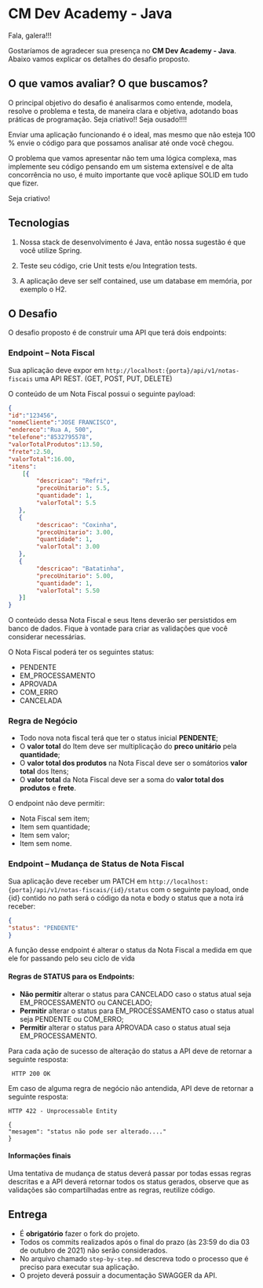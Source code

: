 # CM Dev Academy - Java

Fala, galera!!! 

Gostaríamos de agradecer sua presença no  **CM Dev Academy - Java**. Abaixo vamos explicar os detalhes do desafio proposto. 


## O que vamos avaliar? O que buscamos?

O principal objetivo do desafio é analisarmos como entende, modela, resolve o problema e testa, de maneira clara e objetiva, adotando boas práticas de programação. Seja criativo!! Seja ousado!!!!

Enviar uma aplicação funcionando é o ideal, mas mesmo que não esteja 100 % envie o código para que possamos analisar até onde você chegou.

O problema que vamos apresentar não tem uma lógica complexa, mas implemente seu código pensando em um sistema extensível e de alta concorrência no uso, é muito importante que você aplique SOLID em tudo que fizer.

Seja criativo!



## Tecnologias

1. Nossa stack de desenvolvimento é Java, então nossa sugestão é que você utilize Spring.

2. Teste seu código, crie Unit tests e/ou Integration tests.

3. A aplicação deve ser self contained, use um database em memória, por exemplo o H2.

## O Desafio

O desafio proposto é de construir uma API que terá dois endpoints:
  
### Endpoint – Nota Fiscal

  Sua aplicação deve expor em `http://localhost:{porta}/api/v1/notas-fiscais` uma API REST. (GET, POST, PUT, DELETE)

O conteúdo de um Nota Fiscal possui o seguinte payload:

```json
{
"id":"123456",
"nomeCliente":"JOSE FRANCISCO",
"endereco":"Rua A, 500",
"telefone":"8532795578",
"valorTotalProdutos":13.50,
"frete":2.50,
"valorTotal":16.00,
"itens": 
    [{
        "descricao": "Refri",
        "precoUnitario": 5.5,
        "quantidade": 1,
        "valorTotal": 5.5
   },
   {
        "descricao": "Coxinha",
        "precoUnitario": 3.00,
        "quantidade": 1,
        "valorTotal": 3.00
   },
   {
        "descricao": "Batatinha",
        "precoUnitario": 5.00,
        "quantidade": 1,
        "valorTotal": 5.50
   }]
}
```

O conteúdo dessa Nota Fiscal e seus Itens deverão ser persistidos em banco de dados. Fique à vontade para criar as validações que você considerar necessárias.

O Nota Fiscal poderá ter os seguintes status:

 - PENDENTE
 - EM_PROCESSAMENTO
 - APROVADA
 - COM_ERRO
 - CANCELADA

### Regra de Negócio

- Todo nova nota fiscal terá que ter o status inicial **PENDENTE**;
- O **valor total** do Item deve ser multiplicação do **preco unitário** pela **quantidade**;
-  O **valor total dos produtos** na Nota Fiscal deve ser o somátorios **valor total** dos Itens;
-  O **valor total** da Nota Fiscal deve ser a soma do **valor total dos produtos** e  **frete**.


O endpoint não deve permitir:

 - Nota Fiscal sem item;
 - Item sem quantidade;
 - Item sem valor;
 - Item sem nome.
 
### Endpoint – Mudança de Status de Nota Fiscal

Sua aplicação deve receber um PATCH em `http://localhost:{porta}/api/v1/notas-fiscais/{id}/status` com o seguinte payload, onde {id} contido no path será o código da nota e body o status que a nota irá receber:

```json
{
"status": "PENDENTE"
}
```  

A função desse endpoint é alterar o status da Nota Fiscal a medida em que ele for passando pelo seu ciclo de vida

#### Regras de STATUS para os Endpoints:

 - **Não permitir** alterar o status para CANCELADO caso o status atual seja EM_PROCESSAMENTO ou CANCELADO;
 - **Permitir** alterar o status para EM_PROCESSAMENTO caso o status atual seja PENDENTE ou COM_ERRO;
 - **Permitir** alterar o status para APROVADA caso o status atual seja EM_PROCESSAMENTO.

Para cada ação de sucesso de alteração do status a API deve de retornar a seguinte resposta:

```log
 HTTP 200 OK
```

Em caso de alguma regra de negócio não antendida, API deve de retornar a seguinte resposta:
```log
HTTP 422 - Unprocessable Entity
```
```
{
"mesagem": "status não pode ser alterado...."
}
```


#### Informações finais

Uma tentativa de mudança de status deverá passar por todas essas regras descritas e a API deverá retornar todos os status gerados, observe que as validações são compartilhadas entre as regras, reutilize código.

## Entrega
- É **obrigatório** fazer o fork do projeto.
- Todos os commits realizados após o final do prazo (às 23:59 do dia 03 de outubro de 2021) não serão considerados.
- No arquivo chamado `step-by-step.md` descreva todo o processo que é preciso para executar sua aplicação.
- O projeto deverá possuir a documentação SWAGGER da API.